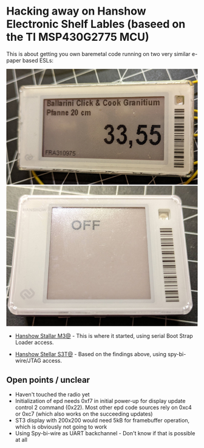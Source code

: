 # Hacking away on Hanshow Electronic Shelf Lables (baseed on the TI MSP430G2775 MCU)

This is about getting you own baremetal code running on two very similar e-paper based ESLs:

![M3](pics/front.jpg)
![S3T](pics/st3-front.jpg)

- [Hanshow Stallar M3@](Readme-m3.md) - This is where it started, using serial Boot Strap Loader access.

- [Hanshow Stellar S3T@](Readme-s3t.md) - Based on the findings above, using spy-bi-wire/JTAG access.

## Open points / unclear

- Haven't touched the radio yet
- Initialization of epd needs 0xf7 in initial power-up for display update control 2 command (0x22). Most other epd code sources rely on 0xc4 or 0xc7 (which also works on the succeeding updates)
- ST3 display with 200x200 would need 5kB for framebuffer operation, which is obviously not going to work
- Using Spy-bi-wire as UART backchannel - Don't know if that is possible at all


